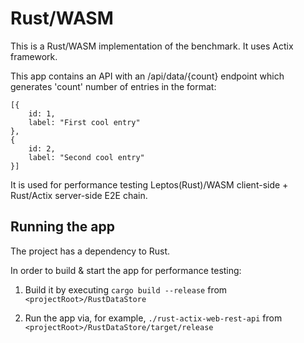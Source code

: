 #  Rust/WASM

This is a Rust/WASM implementation of the benchmark. It uses Actix framework.

This app contains an API with an /api/data/{count} endpoint which generates 'count' number of entries in the format:
```
[{
    id: 1,
    label: "First cool entry"
},
{
    id: 2,
    label: "Second cool entry"
}]
```
It is used for performance testing Leptos(Rust)/WASM client-side + Rust/Actix server-side E2E chain.


## Running the app

The project has a dependency to Rust.

In order to build & start the app for performance testing:
1. Build it by executing `cargo build --release` from `<projectRoot>/RustDataStore`

2. Run the app via, for example, `./rust-actix-web-rest-api` from `<projectRoot>/RustDataStore/target/release`
